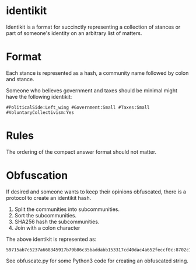 # identikit

Identikit is a format for succinctly representing a collection of stances or part of someone's identity on an arbitrary list of matters.

# Format

Each stance is represented as a hash, a community name followed by colon and stance.

Someone who believes government and taxes should be minimal might have the following identikit:

```
#PoliticalSide:Left_wing #Government:Small #Taxes:Small #VoluntaryCollectivism:Yes
```

# Rules

The ordering of the compact answer format should not matter.

# Obfuscation

If desired and someone wants to keep their opinions obfuscated, there is a protocol to create an identikit hash.

1. Split the communities into subcommunities.
1. Sort the subcommunities.
1. SHA256 hash the subcommunities.
1. Join with a colon character

The above identikit is represented as:

```
59715ab7c5237a668345917b79b86c35baddabb153317cd40dac4a652feccf0c:8702c16ac706e3433cc6ddd9103560054def65db7feecb7b70ca0ee74bb6dddb:35f5cf7a186a76e295b1ab4aeae5b9554d1a132c414a2c6d5b5868ceec4279fa:b2e4240a467c09bb6b84fa8e05a3b6b479a3c10b6fb220ff441bda16dcaaaae6
```

See obfuscate.py for some Python3 code for creating an obfuscated string.

